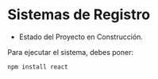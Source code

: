 <h1> Sistemas de Registro </h1>

- Estado del Proyecto en Construcción.
  
Para ejecutar el sistema, debes poner:

```npm install react```
